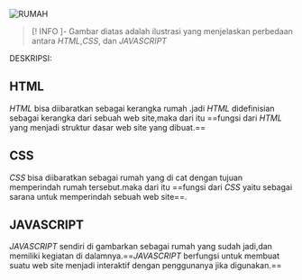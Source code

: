 ![RUMAH](IMG(5).jpeg)

> [! INFO ]-
> Gambar diatas adalah ilustrasi yang menjelaskan perbedaan antara *HTML*,*CSS*, dan *JAVASCRIPT*
> 
> 
> 

DESKRIPSI:

## HTML 
*HTML* bisa diibaratkan sebagai kerangka rumah .jadi *HTML* didefinisian sebagai  kerangka dari sebuah web site,maka dari itu ==fungsi dari *HTML* yang  menjadi struktur dasar web site yang dibuat.==

## CSS
*CSS* bisa diibaratkan sebagai rumah yang di cat dengan tujuan memperindah rumah tersebut.maka dari itu ==fungsi dari *CSS* yaitu sebagai sarana untuk memperindah sebuah web site==.

## JAVASCRIPT 
*JAVASCRIPT* sendiri di gambarkan sebagai rumah yang sudah jadi,dan memiliki kegiatan di dalamnya.==*JAVASCRIPT* berfungsi untuk membuat suatu web site menjadi interaktif dengan penggunanya jika digunakan.==







